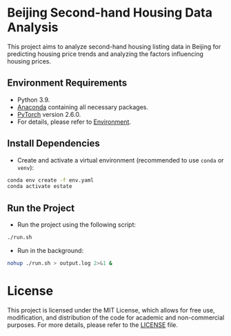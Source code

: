 # Beijing Second-hand Housing Data Analysis

This project aims to analyze second-hand housing listing data in Beijing for predicting housing price trends and analyzing the factors influencing housing prices.

## Environment Requirements

* Python 3.9.
* [Anaconda](https://www.anaconda.com/) containing all necessary packages.
* [PyTorch](https://pytorch.org/) version  2.6.0.
* For details, please refer to [Environment](./env.yaml).

## Install Dependencies

* Create and activate a virtual environment (recommended to use  `conda` or `venv`): 

```bash
conda env create -f env.yaml
conda activate estate
```

## Run the Project

* Run the project using the following script:

```bash
./run.sh
```

* Run in the background:

```bash
nohup ./run.sh > output.log 2>&1 &
```

# License

This project is licensed under the MIT License, which allows for free use, modification, and distribution of the code for academic and non-commercial purposes. For more details, please refer to the  [LICENSE](./LICENSE) file.